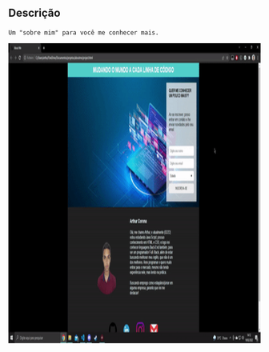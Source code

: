    ## Descrição
  
    Um "sobre mim" para você me conhecer mais.
    
  
  <p align="center">
    <img src="ezgif.com-gif-maker.gif"
     width="1000" height="600">
  </p>
 

  
  
  
